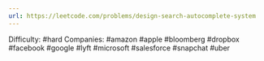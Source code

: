 ```yaml
---
url: https://leetcode.com/problems/design-search-autocomplete-system
---
```


Difficulty: #hard
Companies: #amazon #apple #bloomberg #dropbox #facebook #google #lyft #microsoft #salesforce #snapchat #uber